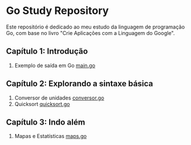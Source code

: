 # Go Study Repository

Este repositório é dedicado ao meu estudo da linguagem de programação Go, com base no livro "Crie Aplicações com a Linguagem do Google".

## Capítulo 1: Introdução
1) Exemplo de saída em Go [main.go](https://github.com/profadevairvitorio/estudo_go/blob/main/cap1/main.go)

## Capítulo 2: Explorando a sintaxe básica
1) Conversor de unidades [conversor.go](https://github.com/profadevairvitorio/estudo_go/blob/main/cap2/conversor.go)
2) Quicksort [quicksort.go](https://github.com/profadevairvitorio/estudo_go/blob/main/cap2/quicksort.go)

## Capítulo 3: Indo além 
1) Mapas e Estatísticas [maps.go](https://github.com/profadevairvitorio/estudo_go/blob/main/cap3/maps.go)
